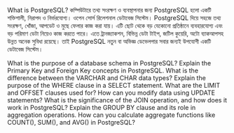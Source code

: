 What is PostgreSQL?
কম্পিউটারে তথ্য সংরক্ষণ ও ব্যবস্থাপনার জন্য PostgreSQL হলো একটি শক্তিশালী, নিরাপদ ও নির্ভরযোগ্য। ওপেন সোর্স রিলেশনাল ডেটাবেজ সিস্টেম। PostgreSQL দিয়ে  সহজে তথ্য সংরক্ষণ, খোঁজা, আপডেট ও মুছে ফেলার কাজ করা যায়। এটি ছোট থেকে বড় যেকোনো প্রতিষ্ঠানে ব্যবহারযোগ্য এবং বড় পরিমাণ ডেটা নিয়েও কাজ করতে পারে।  এতে ট্রানজ্যাকশন, বিভিন্ন ডেটা টাইপ, জটিল কুয়েরি, অটো ব্যাকআপসহ উন্নত অনেক সুবিধা রয়েছে। তাই PostgreSQL নতুন বা অভিজ্ঞ ডেভেলপার সবার জন্যই উপযোগী একটি ডেটাবেজ সিস্টেম।

What is the purpose of a database schema in PostgreSQL?
Explain the Primary Key and Foreign Key concepts in PostgreSQL.
What is the difference between the VARCHAR and CHAR data types?
Explain the purpose of the WHERE clause in a SELECT statement.
What are the LIMIT and OFFSET clauses used for?
How can you modify data using UPDATE statements?
What is the significance of the JOIN operation, and how does it work in PostgreSQL?
Explain the GROUP BY clause and its role in aggregation operations.
How can you calculate aggregate functions like COUNT(), SUM(), and AVG() in PostgreSQL?
